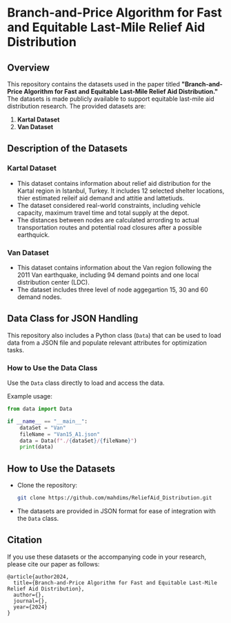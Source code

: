 # Branch-and-Price Algorithm for Fast and Equitable Last-Mile Relief Aid Distribution

## Overview
This repository contains the datasets used in the paper titled **"Branch-and-Price Algorithm for Fast and Equitable Last-Mile Relief Aid Distribution."** The datasets is made publicly available to support equitable last-mile aid distribution research. The provided datasets are:

1. **Kartal Dataset**
2. **Van Dataset**

## Description of the Datasets

### Kartal Dataset
- This dataset contains information about relief aid distribution for the Kartal region in Istanbul, Turkey. It includes 12 selected shelter locations, thier estimated reileif aid demand and attitie and lattetiuds.
- The dataset considered real-world constraints, including vehicle capacity, maximum travel time and total supply at the depot.
- The distances between nodes are calculated arrording to actual transportation routes and potential road closures after a possible earthquick.

### Van Dataset
- This dataset contains information about the Van region following the 2011 Van earthquake, including 94 demand points and one local distribution center (LDC). 
- The dataset includes three level of node aggegartion 15, 30 and 60 demand nodes.

## Data Class for JSON Handling
This repository also includes a Python class (`Data`) that can be used to load data from a JSON file and populate relevant attributes for optimization tasks.

### How to Use the Data Class
Use the `Data` class directly to load and access the data.

Example usage:
```python
from data import Data

if __name__ == "__main__":
    dataSet = "Van"
    fileName = "Van15_A1.json"
    data = Data(f"./{dataSet}/{fileName}")
    print(data)
```

## How to Use the Datasets
- Clone the repository:
  ```bash
  git clone https://github.com/mahdims/ReliefAid_Distribution.git
  ```
- The datasets are provided in JSON format for ease of integration with the `Data` class.

## Citation
If you use these datasets or the accompanying code in your research, please cite our paper as follows:

```
@article{author2024,
  title={Branch-and-Price Algorithm for Fast and Equitable Last-Mile Relief Aid Distribution},
  author={},
  journal={},
  year={2024}
}
```


